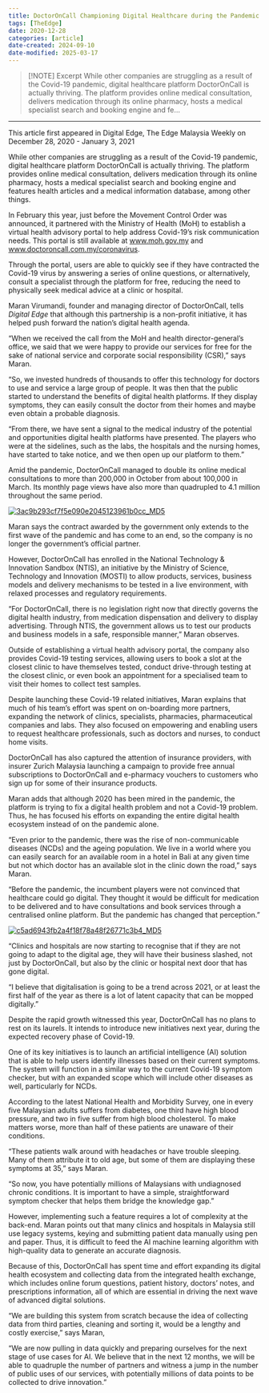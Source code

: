 ```yaml
---
title: DoctorOnCall Championing Digital Healthcare during the Pandemic
tags: [TheEdge]
date: 2020-12-28
categories: [article]
date-created: 2024-09-10
date-modified: 2025-03-17
---
```


> [!NOTE] Excerpt
> While other companies are struggling as a result of the Covid-19 pandemic, digital healthcare platform DoctorOnCall is actually thriving. The platform provides online medical consultation, delivers medication through its online pharmacy, hosts a medical specialist search and booking engine and fe…

---

This article first appeared in Digital Edge, The Edge Malaysia Weekly on December 28, 2020 - January 3, 2021

While other companies are struggling as a result of the Covid-19 pandemic, digital healthcare platform DoctorOnCall is actually thriving. The platform provides online medical consultation, delivers medication through its online pharmacy, hosts a medical specialist search and booking engine and features health articles and a medical information database, among other things.

In February this year, just before the Movement Control Order was announced, it partnered with the Ministry of Health (MoH) to establish a virtual health advisory portal to help address Covid-19’s risk communication needs. This portal is still available at www.moh.gov.my and www.doctoroncall.com.my/coronavirus.

Through the portal, users are able to quickly see if they have contracted the Covid-19 virus by answering a series of online questions, or alternatively, consult a specialist through the platform for free, reducing the need to physically seek medical advice at a clinic or hospital.

Maran Virumandi, founder and managing director of DoctorOnCall, tells _Digital Edge_ that although this partnership is a non-profit initiative, it has helped push forward the nation’s digital health agenda.

“When we received the call from the MoH and health director-general’s office, we said that we were happy to provide our services for free for the sake of national service and corporate social responsibility (CSR),” says Maran.

“So, we invested hundreds of thousands to offer this technology for doctors to use and service a large group of people. It was then that the public started to understand the benefits of digital health platforms. If they display symptoms, they can easily consult the doctor from their homes and maybe even obtain a probable diagnosis.

“From there, we have sent a signal to the medical industry of the potential and opportunities digital health platforms have presented. The players who were at the sidelines, such as the labs, the hospitals and the nursing homes, have started to take notice, and we then open up our platform to them.”

Amid the pandemic, DoctorOnCall managed to double its online medical consultations to more than 200,000 in October from about 100,000 in March. Its monthly page views have also more than quadrupled to 4.1 million throughout the same period.

[![3ac9b293cf7f5e090e2045123961b0cc_MD5](/media/3ac9b293cf7f5e090e2045123961b0cc_MD5.jpg)](https://assets.theedgemarkets.com/pictures/DE15-DoctorOnCall-tem1351_theedgemarkets.jpg)

Maran says the contract awarded by the government only extends to the first wave of the pandemic and has come to an end, so the company is no longer the government’s official partner.

However, DoctorOnCall has enrolled in the National Technology & Innovation Sandbox (NTIS), an initiative by the Ministry of Science, Technology and Innovation (MOSTI) to allow products, services, business models and delivery mechanisms to be tested in a live environment, with relaxed processes and regulatory requirements.

“For DoctorOnCall, there is no legislation right now that directly governs the digital health industry, from medication dispensation and delivery to display advertising. Through NTIS, the government allows us to test our products and business models in a safe, responsible manner,” Maran observes.

Outside of establishing a virtual health advisory portal, the company also provides Covid-19 testing services, allowing users to book a slot at the closest clinic to have themselves tested, conduct drive-through testing at the closest clinic, or even book an appointment for a specialised team to visit their homes to collect test samples.

Despite launching these Covid-19 related initiatives, Maran explains that much of his team’s effort was spent on on-boarding more partners, expanding the network of clinics, specialists, pharmacies, pharmaceutical companies and labs. They also focused on empowering and enabling users to request healthcare professionals, such as doctors and nurses, to conduct home visits.

DoctorOnCall has also captured the attention of insurance providers, with insurer Zurich Malaysia launching a campaign to provide free annual subscriptions to DoctorOnCall and e-pharmacy vouchers to customers who sign up for some of their insurance products.

Maran adds that although 2020 has been mired in the pandemic, the platform is trying to fix a digital health problem and not a Covid-19 problem. Thus, he has focused his efforts on expanding the entire digital health ecosystem instead of on the pandemic alone.

“Even prior to the pandemic, there was the rise of non-communicable diseases (NCDs) and the ageing population. We live in a world where you can easily search for an available room in a hotel in Bali at any given time but not which doctor has an available slot in the clinic down the road,” says Maran.

“Before the pandemic, the incumbent players were not convinced that healthcare could go digital. They thought it would be difficult for medication to be delivered and to have consultations and book services through a centralised online platform. But the pandemic has changed that perception.”

[![c5ad6943fb2a4f18f78a48f26771c3b4_MD5](/media/c5ad6943fb2a4f18f78a48f26771c3b4_MD5.jpg)](https://assets.theedgemarkets.com/pictures/DE15-DoctorOnCall-box-tem1351_theedgemarkets.jpg)

“Clinics and hospitals are now starting to recognise that if they are not going to adapt to the digital age, they will have their business slashed, not just by DoctorOnCall, but also by the clinic or hospital next door that has gone digital.

“I believe that digitalisation is going to be a trend across 2021, or at least the first half of the year as there is a lot of latent capacity that can be mopped digitally.”

Despite the rapid growth witnessed this year, DoctorOnCall has no plans to rest on its laurels. It intends to introduce new initiatives next year, during the expected recovery phase of Covid-19.

One of its key initiatives is to launch an artificial intelligence (AI) solution that is able to help users identify illnesses based on their current symptoms. The system will function in a similar way to the current Covid-19 symptom checker, but with an expanded scope which will include other diseases as well, particularly for NCDs.

According to the latest National Health and Morbidity Survey, one in every five Malaysian adults suffers from diabetes, one third have high blood pressure, and two in five suffer from high blood cholesterol. To make matters worse, more than half of these patients are unaware of their conditions.

“These patients walk around with headaches or have trouble sleeping. Many of them attribute it to old age, but some of them are displaying these symptoms at 35,” says Maran.

“So now, you have potentially millions of Malaysians with undiagnosed chronic conditions. It is important to have a simple, straightforward symptom checker that helps them bridge the knowledge gap.”

However, implementing such a feature requires a lot of complexity at the back-end. Maran points out that many clinics and hospitals in Malaysia still use legacy systems, keying and submitting patient data manually using pen and paper. Thus, it is difficult to feed the AI machine learning algorithm with high-quality data to generate an accurate diagnosis.

Because of this, DoctorOnCall has spent time and effort expanding its digital health ecosystem and collecting data from the integrated health exchange, which includes online forum questions, patient history, doctors’ notes, and prescriptions information, all of which are essential in driving the next wave of advanced digital solutions.

“We are building this system from scratch because the idea of collecting data from third parties, cleaning and sorting it, would be a lengthy and costly exercise,” says Maran,

“We are now pulling in data quickly and preparing ourselves for the next stage of use cases for AI. We believe that in the next 12 months, we will be able to quadruple the number of partners and witness a jump in the number of public uses of our services, with potentially millions of data points to be collected to drive innovation.”
